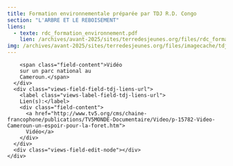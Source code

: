 ```yaml
---
title: Formation environnementale préparée par TDJ R.D. Congo
section: "L'ARBRE ET LE REBOISEMENT"
liens:
  - texte: rdc_formation_environnement.pdf
    lien: /archives/avant-2025/sites/terredesjeunes.org/files/rdc_formation_environnement_1.pdf
img: /archives/avant-2025/sites/terredesjeunes.org/files/imagecache/tdj_image_ressource/dja.png
---
```

        <span class="field-content">Vidéo
        sur un parc national au
        Cameroun.</span>
      </div>
      <div class="views-field-field-tdj-liens-url">
        <label class="views-label-field-tdj-liens-url">
        Lien(s):</label>
        <div class="field-content">
          <a href="http://www.tv5.org/cms/chaine-francophone/publications/TV5MONDE-Documentaire/Video/p-15782-Video-Cameroun-un-espoir-pour-la-foret.htm">
          Vidéo</a>
        </div>
      </div>
      <div class="views-field-edit-node"></div>
    </div>
